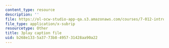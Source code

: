 ```yaml
---
content_type: resource
description: ''
file: https://ol-ocw-studio-app-qa.s3.amazonaws.com/courses/7-012-introduction-to-biology-fall-2004/b268e1335a3773b8495731428aa90a22_rxiAQe0t-ZU.srt
file_type: application/x-subrip
resourcetype: Other
title: 3play caption file
uid: b268e133-5a37-73b8-4957-31428aa90a22
---
```

